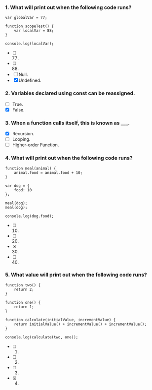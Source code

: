 ### 1. What will print out when the following code runs?

```
var globalVar = 77;

function scopeTest() {
    var localVar = 88;
}

console.log(localVar);
```

- [ ] 77.
- [ ] 88.
- [ ] Null.
- [x] Undefined.

### 2. Variables declared using const can be reassigned.

- [ ] True.
- [x] False.

### 3. When a function calls itself, this is known as \_\_\_.

- [x] Recursion.
- [ ] Looping.
- [ ] Higher-order Function.

### 4. What will print out when the following code runs?

```
function meal(animal) {
    animal.food = animal.food + 10;
}

var dog = {
    food: 10
};

meal(dog);
meal(dog);

console.log(dog.food);
```

- [ ] 10.
- [ ] 20.
- [x] 30.
- [ ] 40.

### 5. What value will print out when the following code runs?

```
function two() {
    return 2;
}

function one() {
    return 1;
}

function calculate(initialValue, incrementValue) {
    return initialValue() + incrementValue() + incrementValue();
}

console.log(calculate(two, one));
```

- [ ] 1.
- [ ] 2.
- [ ] 3.
- [x] 4.

